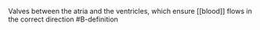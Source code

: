 Valves between the atria and the ventricles, which ensure [[blood]] flows in the correct direction
#B-definition 